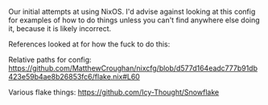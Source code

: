 Our initial attempts at using NixOS. I'd advise against looking at this config for examples of how to do things unless you can't find anywhere else doing it,
because it is likely incorrect.

References looked at for how the fuck to do this:

Relative paths for config: https://github.com/MatthewCroughan/nixcfg/blob/d577d164eadc777b91db423e59b4ae8b26853fc6/flake.nix#L60

Various flake things: https://github.com/Icy-Thought/Snowflake

